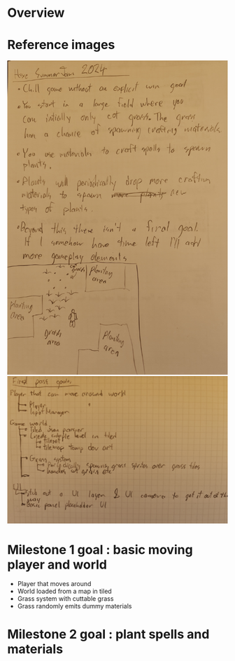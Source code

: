 # Overview

# Reference images

![images/IMG_20240610_160610.jpg](images/IMG_20240610_160626.jpg)
![images/IMG_20240610_160610.jpg](images/IMG_20240610_160610.jpg)

# Milestone 1 goal : basic moving player and world

- Player that moves around
- World loaded from a map in tiled
- Grass system with cuttable grass
 - Grass randomly emits dummy materials

 # Milestone 2 goal : plant spells and materials

 